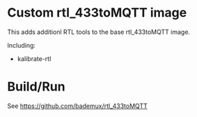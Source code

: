 # Custom rtl_433toMQTT image 

This adds additionl RTL tools to the base rtl_433toMQTT image. 

Including:

 - kalibrate-rtl

# Build/Run

See https://github.com/bademux/rtl_433toMQTT